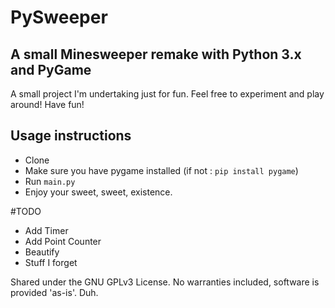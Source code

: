 # PySweeper
## A small Minesweeper remake with Python 3.x and PyGame

A small project I'm undertaking just for fun. Feel free to experiment and play around!
Have fun!

## Usage instructions
- Clone
- Make sure you have pygame installed (if not : `pip install pygame`)
- Run `main.py`
- Enjoy your sweet, sweet, existence.

#TODO
- Add Timer
- Add Point Counter
- Beautify
- Stuff I forget

Shared under the GNU GPLv3 License. No warranties included, software is provided 'as-is'. Duh.
